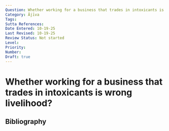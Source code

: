 ```yaml
---
Question: Whether working for a business that trades in intoxicants is wrong livelihood?
Category: Ājīva
Tags: 
Sutta References: 
Date Entered: 10-19-25
Last Revised: 10-19-25
Review Status: Not started
Level: 
Priority: 
Number: 
Draft: true
---
```


# Whether working for a business that trades in intoxicants is wrong livelihood?

## Bibliography

<!-- 

Notes:



-->